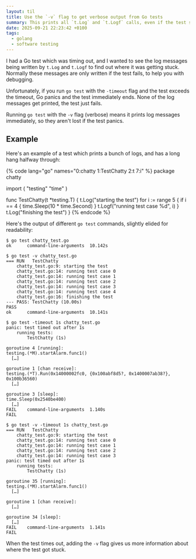 ```yaml
---
layout: til
title: Use the `-v` flag to get verbose output from Go tests
summary: This prints all `t.Log` and `t.Logf` calls, even if the test succeeds or times out.
date: 2025-09-21 22:23:42 +0100
tags:
  - golang
  - software testing
---
```

I had a Go test which was timing out, and I wanted to see the log messages being written by `t.Log` and `t.Logf` to find out where it was getting stuck.
Normally these messages are only written if the test fails, to help you with debugging.

Unfortunately, if you run `go test` with the `-timeout` flag and the test exceeds the timeout, Go panics and the test immediately ends.
None of the log messages get printed, the test just fails.

Running `go test` with the `-v` flag (verbose) means it prints log messages immediately, so they aren't lost if the test panics.

## Example

Here's an example of a test which prints a bunch of logs, and has a long hang halfway through:

{% code lang="go" names="0:chatty 1:TestChatty 2:t 7:i" %}
package chatty

import (
	"testing"
	"time"
)

func TestChatty(t *testing.T) {
	t.Log("starting the test")
	for i := range 5 {
		if i == 4 {
			time.Sleep(10 * time.Second)
		}
		t.Logf("running test case %d", i)
	}
	t.Log("finishing the test")
}
{% endcode %}

Here's the output of different `go test` commands, slightly elided for readability:

```console
$ go test chatty_test.go
ok  	command-line-arguments	10.142s

$ go test -v chatty_test.go
=== RUN   TestChatty
    chatty_test.go:9: starting the test
    chatty_test.go:14: running test case 0
    chatty_test.go:14: running test case 1
    chatty_test.go:14: running test case 2
    chatty_test.go:14: running test case 3
    chatty_test.go:14: running test case 4
    chatty_test.go:16: finishing the test
--- PASS: TestChatty (10.00s)
PASS
ok  	command-line-arguments	10.141s

$ go test -timeout 1s chatty_test.go
panic: test timed out after 1s
	running tests:
		TestChatty (1s)

goroutine 4 [running]:
testing.(*M).startAlarm.func1()
  […]

goroutine 1 [chan receive]:
testing.(*T).Run(0x14000002fc0, {0x100abf8d5?, 0x1400007ab38?}, 0x100b36560)
  […]

goroutine 3 [sleep]:
time.Sleep(0x2540be400)
  […]
FAIL	command-line-arguments	1.140s
FAIL

$ go test -v -timeout 1s chatty_test.go
=== RUN   TestChatty
    chatty_test.go:9: starting the test
    chatty_test.go:14: running test case 0
    chatty_test.go:14: running test case 1
    chatty_test.go:14: running test case 2
    chatty_test.go:14: running test case 3
panic: test timed out after 1s
	running tests:
		TestChatty (1s)

goroutine 35 [running]:
testing.(*M).startAlarm.func1()
  […]

goroutine 1 [chan receive]:
  […]

goroutine 34 [sleep]:
  […]
FAIL	command-line-arguments	1.141s
FAIL
```

When the test times out, adding the `-v` flag gives us more information about where the test got stuck.